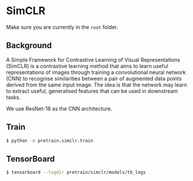 # SimCLR

Make sure you are currently in the `root` folder.

## Background

A Simple Framework for Contrastive Learning of Visual Representations (SimCLR)
is a contrastive learning method that aims to learn useful representations of
images through training a convolutional neural network (CNN) to recognise
similarities between a pair of augmented data points derived from the same input
image. The idea is that the network may learn to extract useful, generalised
features that can be used in downstream tasks.

We use ResNet-18 as the CNN architecture.

## Train

```bash
$ python -m pretrain.simclr.train
```

## TensorBoard

```bash
$ tensorboard --logdir pretrain/simclr/models/tb_logs
```
